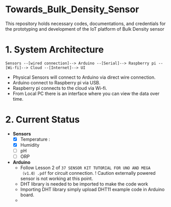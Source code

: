 # Towards_Bulk_Density_Sensor
This repository holds necessary codes, documentations, and credentials for the prototyping and development of the IoT platform of Bulk Density sensor

# 1. System Architecture
```
Sensors --[wired connection]--> Arduino --[Serial]--> Raspberry pi --[Wi-fi]--> Cloud --[Internet]--> UI
```
- Physical Sensors will connect  to Arduino via direct wire connection.  
- Arduino connect to Raspberry pi via USB. 
- Raspberry pi connects to the cloud via Wi-fi. 
- From Local PC there is an interface where you can view the data over time. 

# 2. Current Status

- __Sensors__ 
  - [x] Temperature : 
  - [x] Humidity 
  - [ ] pH
  - [ ] ORP

- __Arduino__
  - Follow Lesson 2 of `37 SENSOR KIT TUTORIAL FOR UNO AND MEGA（v1.0）.pdf` for circuit connection. 
  ! Caution externally powered sensor is not working at this point. 
  - DHT library is needed to be imported to make the code work
  - Importing DHT library simply upload DHT11 example code in Arduino board. 
  - 
 


